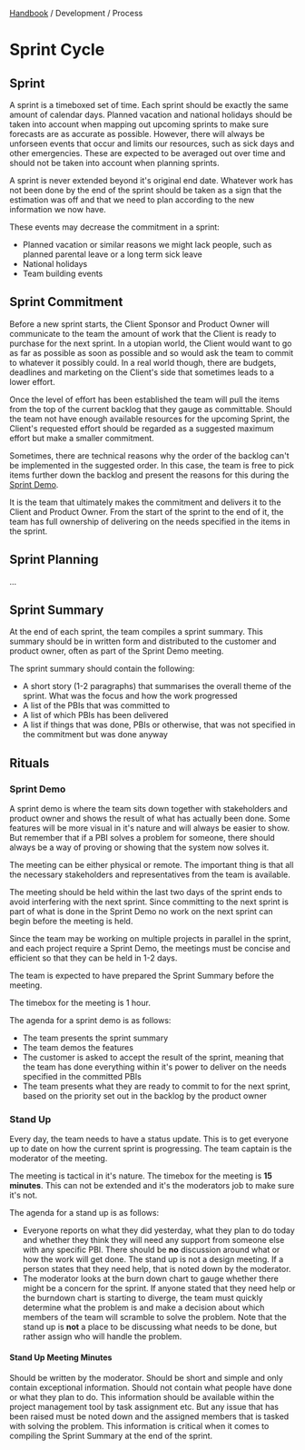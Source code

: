 [Handbook](../../README.md) / Development / Process

# Sprint Cycle

## Sprint

A sprint is a timeboxed set of time. Each sprint should be exactly the same amount of calendar days. Planned vacation and national holidays should be taken into account when mapping out upcoming sprints to make sure forecasts are as accurate as possible. However, there will always be unforseen events that occur and limits our resources, such as sick days and other emergencies. These are expected to be averaged out over time and should not be taken into account when planning sprints.

A sprint is never extended beyond it's original end date. Whatever work has not been done by the end of the sprint should be taken as a sign that the estimation was off and that we need to plan according to the new information we now have.

These events may decrease the commitment in a sprint:

- Planned vacation or similar reasons we might lack people, such as planned parental leave or a long term sick leave
- National holidays
- Team building events

## Sprint Commitment

Before a new sprint starts, the Client Sponsor and Product Owner will communicate to the team the amount of work that the Client is ready to purchase for the next sprint. In a utopian world, the Client would want to go as far as possible as soon as possible and so would ask the team to commit to whatever it possibly could. In a real world though, there are budgets, deadlines and marketing on the Client's side that sometimes leads to a lower effort.

Once the level of effort has been established the team will pull the items from the top of the current backlog that they gauge as committable. Should the team not have enough available resources for the upcoming Sprint, the Client's requested effort should be regarded as a suggested maximum effort but make a smaller commitment.

Sometimes, there are technical reasons why the order of the backlog can't be implemented in the suggested order. In this case, the team is free to pick items further down the backlog and present the reasons for this during the [Sprint Demo](#sprint-demo).

It is the team that ultimately makes the commitment and delivers it to the Client and Product Owner. From the start of the sprint to the end of it, the team has full ownership of delivering on the needs specified in the items in the sprint.

## Sprint Planning

...

## Sprint Summary

At the end of each sprint, the team compiles a sprint summary. This summary should be in written form and distributed to the customer and product owner, often as part of the Sprint Demo meeting.

The sprint summary should contain the following:

- A short story (1-2 paragraphs) that summarises the overall theme of the sprint. What was the focus and how the work progressed
- A list of the PBIs that was committed to
- A list of which PBIs has been delivered
- A list if things that was done, PBIs or otherwise, that was not specified in the commitment but was done anyway

## Rituals

### Sprint Demo

A sprint demo is where the team sits down together with stakeholders and product owner and shows the result of what has actually been done. Some features will be more visual in it's nature and will always be easier to show. But remember that if a PBI solves a problem for someone, there should always be a way of proving or showing that the system now solves it.

The meeting can be either physical or remote. The important thing is that all the necessary stakeholders and representatives from the team is available.

The meeting should be held within the last two days of the sprint ends to avoid interfering with the next sprint. Since committing to the next sprint is part of what is done in the Sprint Demo no work on the next sprint can begin before the meeting is held.

Since the team may be working on multiple projects in parallel in the sprint, and each project require a Sprint Demo, the meetings must be concise and efficient so that they can be held in 1-2 days.

The team is expected to have prepared the Sprint Summary before the meeting.

The timebox for the meeting is 1 hour.

The agenda for a sprint demo is as follows:

- The team presents the sprint summary
- The team demos the features
- The customer is asked to accept the result of the sprint, meaning that the team has done everything within it's power to deliver on the needs specified in the committed PBIs
- The team presents what they are ready to commit to for the next sprint, based on the priority set out in the backlog by the product owner

### Stand Up

Every day, the team needs to have a status update. This is to get everyone up to date on how the current sprint is progressing. The team captain is the moderator of the meeting.

The meeting is tactical in it's nature. The timebox for the meeting is **15 minutes**. This can not be extended and it's the moderators job to make sure it's not.

The agenda for a stand up is as follows:

- Everyone reports on what they did yesterday, what they plan to do today and whether they think they will need any support from someone else with any specific PBI. There should be **no** discussion around what or how the work will get done. The stand up is not a design meeting. If a person states that they need help, that is noted down by the moderator.
- The moderator looks at the burn down chart to gauge whether there might be a concern for the sprint. If anyone stated that they need help or the burndown chart is starting to diverge, the team must quickly determine what the problem is and make a decision about which members of the team will scramble to solve the problem. Note that the stand up is **not** a place to be discussing what needs to be done, but rather assign who will handle the problem.

#### Stand Up Meeting Minutes

Should be written by the moderator. Should be short and simple and only contain exceptional information. Should not contain what people have done or what they plan to do. This information should be available within the project management tool by task assignment etc. But any issue that has been raised must be noted down and the assigned members that is tasked with solving the problem. This information is critical when it comes to compiling the Sprint Summary at the end of the sprint.
